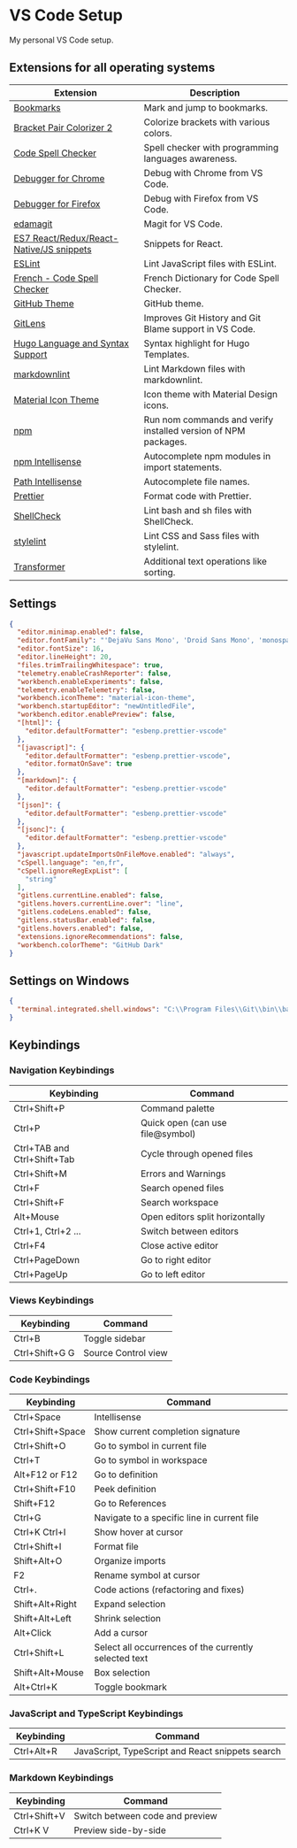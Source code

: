 # VS Code Setup

My personal VS Code setup.

## Extensions for all operating systems

| Extension | Description |
| --------- | ----------- |
|[Bookmarks](https://marketplace.visualstudio.com/items?itemName=alefragnani.Bookmarks)|Mark and jump to bookmarks.|
|[Bracket Pair Colorizer 2](https://marketplace.visualstudio.com/items?itemName=CoenraadS.bracket-pair-colorizer-2)|Colorize brackets with various colors.|
|[Code Spell Checker](https://marketplace.visualstudio.com/items?itemName=streetsidesoftware.code-spell-checker)|Spell checker with programming languages awareness.|
|[Debugger for Chrome](https://marketplace.visualstudio.com/items?itemName=msjsdiag.debugger-for-chrome)|Debug with Chrome from VS Code.|
|[Debugger for Firefox](https://marketplace.visualstudio.com/items?itemName=firefox-devtools.vscode-firefox-debug)|Debug with Firefox from VS Code.|
|[edamagit](https://marketplace.visualstudio.com/items?itemName=kahole.magit)|Magit for VS Code.|
|[ES7 React/Redux/React-Native/JS snippets](https://marketplace.visualstudio.com/items?itemName=dsznajder.es7-react-js-snippets)|Snippets for React.|
|[ESLint](https://marketplace.visualstudio.com/items?itemName=dbaeumer.vscode-eslint)|Lint JavaScript files with ESLint.|
|[French - Code Spell Checker](https://marketplace.visualstudio.com/items?itemName=streetsidesoftware.code-spell-checker-french)|French Dictionary for Code Spell Checker.|
|[GitHub Theme](https://marketplace.visualstudio.com/items?itemName=GitHub.github-vscode-theme)|GitHub theme.|
|[GitLens](https://marketplace.visualstudio.com/items?itemName=eamodio.gitlens)|Improves Git History and Git Blame support in VS Code.|
|[Hugo Language and Syntax Support](https://marketplace.visualstudio.com/items?itemName=budparr.language-hugo-vscode)|Syntax highlight for Hugo Templates.|
|[markdownlint](https://marketplace.visualstudio.com/items?itemName=DavidAnson.vscode-markdownlint)|Lint Markdown files with markdownlint.|
|[Material Icon Theme](https://marketplace.visualstudio.com/items?itemName=PKief.material-icon-theme)|Icon theme with Material Design icons.|
|[npm](https://marketplace.visualstudio.com/items?itemName=eg2.vscode-npm-script)|Run nom commands and verify installed version of NPM packages.|
|[npm Intellisense](https://marketplace.visualstudio.com/items?itemName=christian-kohler.npm-intellisense)|Autocomplete npm modules in import statements.|
|[Path Intellisense](https://marketplace.visualstudio.com/items?itemName=christian-kohler.path-intellisense)|Autocomplete file names.|
|[Prettier](https://marketplace.visualstudio.com/items?itemName=esbenp.prettier-vscode)|Format code with Prettier.|
|[ShellCheck](https://marketplace.visualstudio.com/items?itemName=timonwong.shellcheck)|Lint bash and sh files with ShellCheck.|
|[stylelint](https://marketplace.visualstudio.com/items?itemName=stylelint.vscode-stylelint)|Lint CSS and Sass files with stylelint.|
|[Transformer](https://marketplace.visualstudio.com/items?itemName=dakara.transformer)|Additional text operations like sorting.|

## Settings

```json
{
  "editor.minimap.enabled": false,
  "editor.fontFamily": "'DejaVu Sans Mono', 'Droid Sans Mono', 'monospace', monospace, 'Droid Sans Fallback'",
  "editor.fontSize": 16,
  "editor.lineHeight": 20,
  "files.trimTrailingWhitespace": true,
  "telemetry.enableCrashReporter": false,
  "workbench.enableExperiments": false,
  "telemetry.enableTelemetry": false,
  "workbench.iconTheme": "material-icon-theme",
  "workbench.startupEditor": "newUntitledFile",
  "workbench.editor.enablePreview": false,
  "[html]": {
    "editor.defaultFormatter": "esbenp.prettier-vscode"
  },
  "[javascript]": {
    "editor.defaultFormatter": "esbenp.prettier-vscode",
    "editor.formatOnSave": true
  },
  "[markdown]": {
    "editor.defaultFormatter": "esbenp.prettier-vscode"
  },
  "[json]": {
    "editor.defaultFormatter": "esbenp.prettier-vscode"
  },
  "[jsonc]": {
    "editor.defaultFormatter": "esbenp.prettier-vscode"
  },
  "javascript.updateImportsOnFileMove.enabled": "always",
  "cSpell.language": "en,fr",
  "cSpell.ignoreRegExpList": [
    "string"
  ],
  "gitlens.currentLine.enabled": false,
  "gitlens.hovers.currentLine.over": "line",
  "gitlens.codeLens.enabled": false,
  "gitlens.statusBar.enabled": false,
  "gitlens.hovers.enabled": false,
  "extensions.ignoreRecommendations": false,
  "workbench.colorTheme": "GitHub Dark"
}

```

## Settings on Windows

```json
{
  "terminal.integrated.shell.windows": "C:\\Program Files\\Git\\bin\\bash.exe",
}
```

## Keybindings

### Navigation Keybindings

|  Keybinding                 | Command                            |
| --------------------------- | ---------------------------------- |
| Ctrl+Shift+P                | Command palette                    |
| Ctrl+P                      | Quick open (can use file@symbol)   |
| Ctrl+TAB and Ctrl+Shift+Tab | Cycle through opened files         |
| Ctrl+Shift+M                | Errors and Warnings                |
| Ctrl+F                      | Search opened files                |
| Ctrl+Shift+F                | Search workspace                   |
| Alt+Mouse                   | Open editors split horizontally    |
| Ctrl+1, Ctrl+2 ...          | Switch between editors             |
| Ctrl+F4                     | Close active editor                |
| Ctrl+PageDown               | Go to right editor                 |
| Ctrl+PageUp                 | Go to left editor                  |

### Views Keybindings

|  Keybinding    | Command             |
| -------------- | ------------------- |
| Ctrl+B         | Toggle sidebar      |
| Ctrl+Shift+G G | Source Control view |

### Code Keybindings

|  Keybinding      | Command                                               |
| ---------------- | ----------------------------------------------------- |
| Ctrl+Space       | Intellisense                                          |
| Ctrl+Shift+Space | Show current completion signature                     |
| Ctrl+Shift+O     | Go to symbol in current file                          |
| Ctrl+T           | Go to symbol in workspace                             |
| Alt+F12 or F12   | Go to definition                                      |
| Ctrl+Shift+F10   | Peek definition                                       |
| Shift+F12        | Go to References                                      |
| Ctrl+G           | Navigate to a specific line in current file           |
| Ctrl+K Ctrl+I    | Show hover at cursor                                  |
| Ctrl+Shift+I     | Format file                                           |
| Shift+Alt+O      | Organize imports                                      |
| F2               | Rename symbol at cursor                               |
| Ctrl+.           | Code actions (refactoring and fixes)                  |
| Shift+Alt+Right  | Expand selection                                      |
| Shift+Alt+Left   | Shrink selection                                      |
| Alt+Click        | Add a cursor                                          |
| Ctrl+Shift+L     | Select all occurrences of the currently selected text |
| Shift+Alt+Mouse  | Box selection                                         |
| Alt+Ctrl+K       | Toggle bookmark                                       |

### JavaScript and TypeScript Keybindings

|  Keybinding | Command                                          |
| ----------- | ------------------------------------------------ |
| Ctrl+Alt+R  | JavaScript, TypeScript and React snippets search |

### Markdown Keybindings

|  Keybinding  | Command                         |
| ------------ | ------------------------------- |
| Ctrl+Shift+V | Switch between code and preview |
| Ctrl+K V     | Preview side-by-side            |

